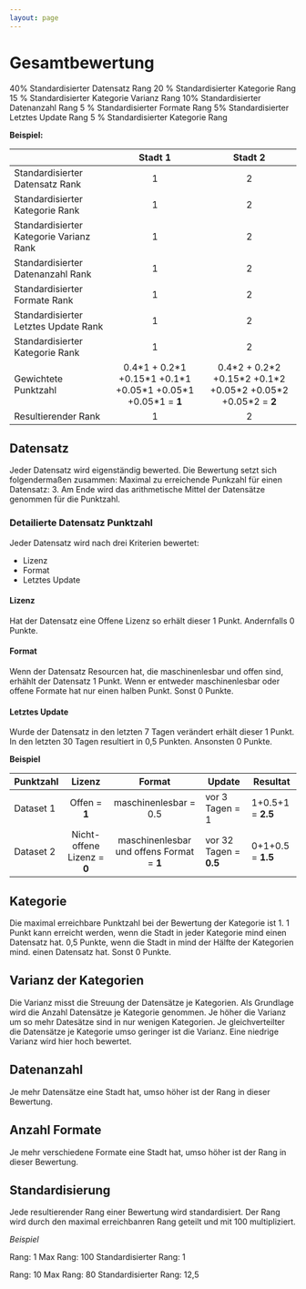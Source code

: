 ```yaml
---
layout: page
---
```

# Gesamtbewertung

40% Standardisierter Datensatz Rang
20 % Standardisierter Kategorie Rang
15 % Standardisierter Kategorie Varianz Rang
10% Standardisierter Datenanzahl Rang
5 % Standardisierter Formate Rang
5% Standardisierter Letztes Update Rang
5 % Standardisierter Kategorie Rang

__Beispiel:__

||Stadt 1|Stadt 2|
|----|:---:|:---:|
|Standardisierter Datensatz Rank|1|2|
|Standardisierter Kategorie Rank|1|2|
|Standardisierter Kategorie Varianz Rank|1|2|
|Standardisierter Datenanzahl Rank|1|2|
|Standardisierter Formate Rank|1|2|
|Standardisierter Letztes Update Rank|1|2|
|Standardisierter Kategorie Rank|1|2|
|Gewichtete Punktzahl|0.4\*1 + 0.2\*1 +0.15\*1 +0.1\*1 +0.05\*1 +0.05\*1 +0.05\*1 = **1**|0.4\*2 + 0.2\*2 +0.15\*2 +0.1\*2 +0.05\*2 +0.05\*2 +0.05\*2 = **2**|
|Resultierender Rank|1|2|

## Datensatz

Jeder Datensatz wird eigenständig bewerted. Die Bewertung setzt sich folgendermaßen zusammen:
Maximal zu erreichende Punkzahl für einen Datensatz: 3.
Am Ende wird das arithmetische Mittel der Datensätze genommen für die Punktzahl.


### Detailierte Datensatz Punktzahl
Jeder Datensatz wird nach drei Kriterien bewertet:

- Lizenz
- Format
- Letztes Update

#### Lizenz
Hat der Datensatz eine Offene Lizenz so erhält dieser 1 Punkt. Andernfalls 0 Punkte.

#### Format
Wenn der Datensatz Resourcen hat, die maschinenlesbar und offen sind, erhählt der Datensatz 1 Punkt.
Wenn er entweder maschinenlesbar oder offene Formate hat nur einen halben Punkt.
Sonst 0 Punkte.

#### Letztes Update
Wurde der Datensatz in den letzten 7 Tagen verändert erhält dieser 1 Punkt.
In den letzten 30 Tagen resultiert in 0,5 Punkten.
Ansonsten 0 Punkte.

**Beispiel**

|Punktzahl|Lizenz|Format|Update|Resultat|
|----|:---:|:---:|----|----|
|Dataset 1|Offen = **1** |maschinenlesbar = 0.5|vor 3 Tagen = 1|1+0.5+1 = **2.5**|
|Dataset 2|Nicht-offene Lizenz = **0**|maschinenlesbar und offens Format = **1** | vor 32 Tagen = **0.5**|0+1+0.5 = **1.5**|


## Kategorie

Die maximal erreichbare Punktzahl bei der Bewertung der Kategorie ist 1.
1 Punkt kann erreicht werden, wenn die Stadt in jeder Kategorie mind einen Datensatz hat. 0,5 Punkte, wenn die Stadt in mind der Hälfte der Kategorien mind. einen Datensatz hat. Sonst 0 Punkte.

## Varianz der Kategorien

Die Varianz misst die Streuung der Datensätze je Kategorien. Als Grundlage wird die Anzahl Datensätze je Kategorie genommen. Je höher die Varianz um so mehr Datesätze sind in nur wenigen Kategorien. Je gleichverteilter die Datensätze je Kategorie umso geringer ist die Varianz.
Eine niedrige Varianz wird hier hoch bewertet.

## Datenanzahl

Je mehr Datensätze eine Stadt hat, umso höher ist der Rang in dieser Bewertung.

## Anzahl Formate

Je mehr verschiedene Formate eine Stadt hat, umso höher ist der Rang in dieser Bewertung.

## Standardisierung

Jede resultierender Rang einer Bewertung wird standardisiert.
Der Rang wird durch den maximal erreichbanren Rang geteilt und mit 100 multipliziert.

_Beispiel_

Rang: 1
Max Rang: 100
Standardisierter Rang: 1

Rang: 10
Max Rang: 80
Standardisierter Rang: 12,5
